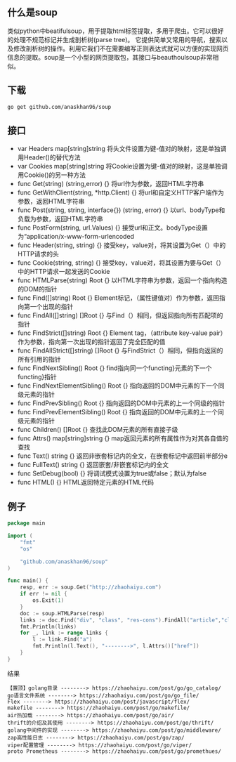 
## 什么是soup

类似python中beatifulsoup，用于提取html标签提取，多用于爬虫。它可以很好的处理不规范标记并生成剖析树(parse tree)。 它提供简单又常用的导航，搜索以及修改剖析树的操作。利用它我们不在需要编写正则表达式就可以方便的实现网页信息的提取。soup是一个小型的网页提取包，其接口与beauthoulsoup非常相似。

## 下载

```bash
go get github.com/anaskhan96/soup
```

## 接口

- var Headers map[string]string 将头文件设置为键-值对的映射，这是单独调用Header()的替代方法
- var Cookies map[string]string 将Cookie设置为键-值对的映射，这是单独调用Cookie()的另一种方法
- func Get(string) (string,error) {} 将url作为参数，返回HTML字符串
- func GetWithClient(string, *http.Client) {} 将url和自定义HTTP客户端作为参数，返回HTML字符串
- func Post(string, string, interface{}) (string, error) {} 以url、bodyType和负载为参数，返回HTML字符串
- func PostForm(string, url.Values) {} 接受url和正文。bodyType设置为“application/x-www-form-urlencoded
- func Header(string, string) {}  接受key，value对，将其设置为Get（）中的HTTP请求的头
- func Cookie(string, string) {} 接受key，value对，将其设置为要与Get（）中的HTTP请求一起发送的Cookie
- func HTMLParse(string) Root {} 以HTML字符串为参数，返回一个指向构造的DOM的指针
- func Find([]string) Root {} Element标记，（属性键值对）作为参数，返回指向第一个出现的指针
- func FindAll([]string) []Root {} 与Find（）相同，但返回指向所有匹配项的指针
- func FindStrict([]string) Root {}  Element tag，（attribute key-value pair）作为参数，指向第一次出现的指针返回了完全匹配的值
- func FindAllStrict([]string) []Root {} 与FindStrict（）相同，但指向返回的所有引用的指针
- func FindNextSibling() Root {} find指向同一个functing}元素的下一个functing}指针
- func FindNextElementSibling() Root {} 指向返回的DOM中元素的下一个同级元素的指针
- func FindPrevSibling() Root {} 指向返回的DOM中元素的上一个同级的指针
- func FindPrevElementSibling() Root {} 指向返回的DOM中元素的上一个同级元素的指针
- func Children() []Root {} 查找此DOM元素的所有直接子级
- func Attrs() map[string]string {} map返回元素的所有属性作为对其各自值的查找
- func Text() string {} 返回非嵌套标记内的全文，在嵌套标记中返回前半部分e
- func FullText() string {} 返回嵌套/非嵌套标记内的全文
- func SetDebug(bool) {}  将调试模式设置为true或false；默认为false
- func HTML() {}  HTML返回特定元素的HTML代码

## 例子

```go
package main

import (
	"fmt"
	"os"

	"github.com/anaskhan96/soup"
)

func main() {
	resp, err := soup.Get("http://zhaohaiyu.com")
	if err != nil {
		os.Exit(1)
	}
	doc := soup.HTMLParse(resp)
	links := doc.Find("div", "class", "res-cons").FindAll("article","class","post")
	fmt.Println(links)
	for _, link := range links {
		l := link.Find("a")
		fmt.Println(l.Text(), "-------->", l.Attrs()["href"])
	}
}
```

结果

```
【置顶】golang目录 --------> https://zhaohaiyu.com/post/go/go_catalog/
go语言文件系统 --------> https://zhaohaiyu.com/post/go/go_file/
Flex --------> https://zhaohaiyu.com/post/javascript/flex/
makefile --------> https://zhaohaiyu.com/post/go/makefile/
air热加载 --------> https://zhaohaiyu.com/post/go/air/
thrift的介绍及其使用 --------> https://zhaohaiyu.com/post/go/thrift/
golang中间件的实现 --------> https://zhaohaiyu.com/post/go/middleware/
zap高性能日志 --------> https://zhaohaiyu.com/post/go/zap/
viper配置管理 --------> https://zhaohaiyu.com/post/go/viper/
proto Prometheus --------> https://zhaohaiyu.com/post/go/promethues/
```
